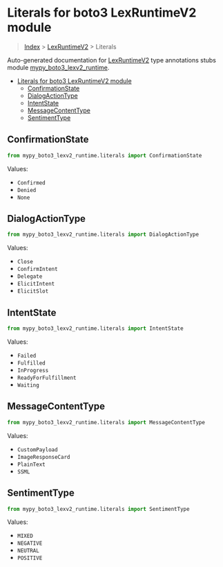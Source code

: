 # Literals for boto3 LexRuntimeV2 module

> [Index](../index.md) > [LexRuntimeV2](./index.md) > Literals

Auto-generated documentation for [LexRuntimeV2](https://boto3.amazonaws.com/v1/documentation/api/latest/reference/services/lexv2-runtime.html#LexRuntimeV2)
type annotations stubs module [mypy_boto3_lexv2_runtime](https://pypi.org/project/mypy-boto3-lexv2-runtime/).

- [Literals for boto3 LexRuntimeV2 module](#literals-for-boto3-lexruntimev2-module)
  - [ConfirmationState](#confirmationstate)
  - [DialogActionType](#dialogactiontype)
  - [IntentState](#intentstate)
  - [MessageContentType](#messagecontenttype)
  - [SentimentType](#sentimenttype)

## ConfirmationState

```python
from mypy_boto3_lexv2_runtime.literals import ConfirmationState
```

Values:

- `Confirmed`
- `Denied`
- `None`

## DialogActionType

```python
from mypy_boto3_lexv2_runtime.literals import DialogActionType
```

Values:

- `Close`
- `ConfirmIntent`
- `Delegate`
- `ElicitIntent`
- `ElicitSlot`

## IntentState

```python
from mypy_boto3_lexv2_runtime.literals import IntentState
```

Values:

- `Failed`
- `Fulfilled`
- `InProgress`
- `ReadyForFulfillment`
- `Waiting`

## MessageContentType

```python
from mypy_boto3_lexv2_runtime.literals import MessageContentType
```

Values:

- `CustomPayload`
- `ImageResponseCard`
- `PlainText`
- `SSML`

## SentimentType

```python
from mypy_boto3_lexv2_runtime.literals import SentimentType
```

Values:

- `MIXED`
- `NEGATIVE`
- `NEUTRAL`
- `POSITIVE`
